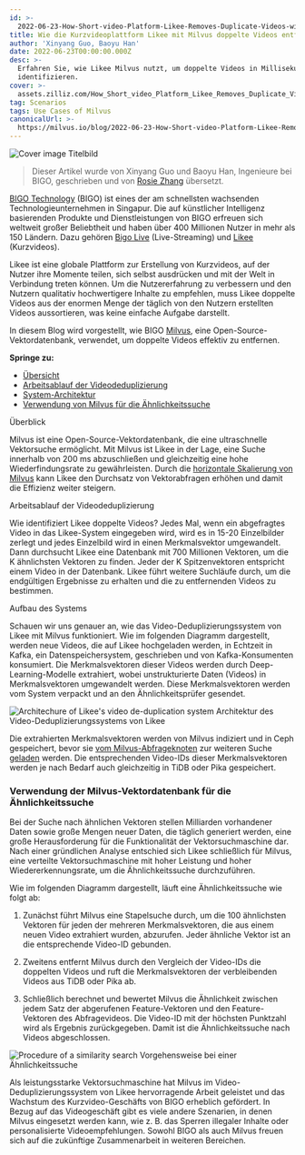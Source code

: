 ```yaml
---
id: >-
  2022-06-23-How-Short-video-Platform-Likee-Removes-Duplicate-Videos-with-Milvus.md
title: Wie die Kurzvideoplattform Likee mit Milvus doppelte Videos entfernt
author: 'Xinyang Guo, Baoyu Han'
date: 2022-06-23T00:00:00.000Z
desc: >-
  Erfahren Sie, wie Likee Milvus nutzt, um doppelte Videos in Millisekunden zu
  identifizieren.
cover: >-
  assets.zilliz.com/How_Short_video_Platform_Likee_Removes_Duplicate_Videos_with_Milvus_07bd75ec82.png
tag: Scenarios
tags: Use Cases of Milvus
canonicalUrl: >-
  https://milvus.io/blog/2022-06-23-How-Short-video-Platform-Likee-Removes-Duplicate-Videos-with-Milvus.md
---
```

<p>
  
   <span class="img-wrapper"> <img translate="no" src="https://assets.zilliz.com/How_Short_video_Platform_Likee_Removes_Duplicate_Videos_with_Milvus_07bd75ec82.png" alt="Cover image" class="doc-image" id="cover-image" />
   </span> <span class="img-wrapper"> <span>Titelbild</span> </span></p>
<blockquote>
<p>Dieser Artikel wurde von Xinyang Guo und Baoyu Han, Ingenieure bei BIGO, geschrieben und von <a href="https://www.linkedin.cn/incareer/in/rosie-zhang-694528149">Rosie Zhang</a> übersetzt.</p>
</blockquote>
<p><a href="https://www.bigo.sg/">BIGO Technology</a> (BIGO) ist eines der am schnellsten wachsenden Technologieunternehmen in Singapur. Die auf künstlicher Intelligenz basierenden Produkte und Dienstleistungen von BIGO erfreuen sich weltweit großer Beliebtheit und haben über 400 Millionen Nutzer in mehr als 150 Ländern. Dazu gehören <a href="https://www.bigo.tv/bigo_intro/en.html?hk=true">Bigo Live</a> (Live-Streaming) und <a href="https://likee.video/">Likee</a> (Kurzvideos).</p>
<p>Likee ist eine globale Plattform zur Erstellung von Kurzvideos, auf der Nutzer ihre Momente teilen, sich selbst ausdrücken und mit der Welt in Verbindung treten können. Um die Nutzererfahrung zu verbessern und den Nutzern qualitativ hochwertigere Inhalte zu empfehlen, muss Likee doppelte Videos aus der enormen Menge der täglich von den Nutzern erstellten Videos aussortieren, was keine einfache Aufgabe darstellt.</p>
<p>In diesem Blog wird vorgestellt, wie BIGO <a href="https://milvus.io">Milvus</a>, eine Open-Source-Vektordatenbank, verwendet, um doppelte Videos effektiv zu entfernen.</p>
<p><strong>Springe zu:</strong></p>
<ul>
<li><a href="#Overview">Übersicht</a></li>
<li><a href="#Video-deduplication-workflow">Arbeitsablauf der Videodeduplizierung</a></li>
<li><a href="#System-architecture">System-Architektur</a></li>
<li><a href="#Using-Milvus-vector-database-to-power-similarity-search">Verwendung von Milvus für die Ähnlichkeitssuche</a></li>
</ul>
<custom-h1>Überblick</custom-h1><p>Milvus ist eine Open-Source-Vektordatenbank, die eine ultraschnelle Vektorsuche ermöglicht. Mit Milvus ist Likee in der Lage, eine Suche innerhalb von 200 ms abzuschließen und gleichzeitig eine hohe Wiederfindungsrate zu gewährleisten. Durch die <a href="https://milvus.io/docs/v2.0.x/scaleout.md#Scale-a-Milvus-Cluster">horizontale Skalierung von Milvus</a> kann Likee den Durchsatz von Vektorabfragen erhöhen und damit die Effizienz weiter steigern.</p>
<custom-h1>Arbeitsablauf der Videodeduplizierung</custom-h1><p>Wie identifiziert Likee doppelte Videos? Jedes Mal, wenn ein abgefragtes Video in das Likee-System eingegeben wird, wird es in 15-20 Einzelbilder zerlegt und jedes Einzelbild wird in einen Merkmalsvektor umgewandelt. Dann durchsucht Likee eine Datenbank mit 700 Millionen Vektoren, um die K ähnlichsten Vektoren zu finden. Jeder der K Spitzenvektoren entspricht einem Video in der Datenbank. Likee führt weitere Suchläufe durch, um die endgültigen Ergebnisse zu erhalten und die zu entfernenden Videos zu bestimmen.</p>
<custom-h1>Aufbau des Systems</custom-h1><p>Schauen wir uns genauer an, wie das Video-Deduplizierungssystem von Likee mit Milvus funktioniert. Wie im folgenden Diagramm dargestellt, werden neue Videos, die auf Likee hochgeladen werden, in Echtzeit in Kafka, ein Datenspeichersystem, geschrieben und von Kafka-Konsumenten konsumiert. Die Merkmalsvektoren dieser Videos werden durch Deep-Learning-Modelle extrahiert, wobei unstrukturierte Daten (Videos) in Merkmalsvektoren umgewandelt werden. Diese Merkmalsvektoren werden vom System verpackt und an den Ähnlichkeitsprüfer gesendet.</p>
<p>
  
   <span class="img-wrapper"> <img translate="no" src="https://assets.zilliz.com/Likee_1_6f7ebcd8fc.png" alt="Architechure of Likee's video de-duplication system" class="doc-image" id="architechure-of-likee's-video-de-duplication-system" />
   </span> <span class="img-wrapper"> <span>Architektur des Video-Deduplizierungssystems von Likee</span> </span></p>
<p>Die extrahierten Merkmalsvektoren werden von Milvus indiziert und in Ceph gespeichert, bevor sie <a href="https://milvus.io/blog/deep-dive-5-real-time-query.md">vom Milvus-Abfrageknoten</a> zur weiteren Suche <a href="https://milvus.io/blog/deep-dive-5-real-time-query.md">geladen</a> werden. Die entsprechenden Video-IDs dieser Merkmalsvektoren werden je nach Bedarf auch gleichzeitig in TiDB oder Pika gespeichert.</p>
<h3 id="Using-Milvus-vector-database-to-power-similarity-search" class="common-anchor-header">Verwendung der Milvus-Vektordatenbank für die Ähnlichkeitssuche</h3><p>Bei der Suche nach ähnlichen Vektoren stellen Milliarden vorhandener Daten sowie große Mengen neuer Daten, die täglich generiert werden, eine große Herausforderung für die Funktionalität der Vektorsuchmaschine dar. Nach einer gründlichen Analyse entschied sich Likee schließlich für Milvus, eine verteilte Vektorsuchmaschine mit hoher Leistung und hoher Wiedererkennungsrate, um die Ähnlichkeitssuche durchzuführen.</p>
<p>Wie im folgenden Diagramm dargestellt, läuft eine Ähnlichkeitssuche wie folgt ab:</p>
<ol>
<li><p>Zunächst führt Milvus eine Stapelsuche durch, um die 100 ähnlichsten Vektoren für jeden der mehreren Merkmalsvektoren, die aus einem neuen Video extrahiert wurden, abzurufen. Jeder ähnliche Vektor ist an die entsprechende Video-ID gebunden.</p></li>
<li><p>Zweitens entfernt Milvus durch den Vergleich der Video-IDs die doppelten Videos und ruft die Merkmalsvektoren der verbleibenden Videos aus TiDB oder Pika ab.</p></li>
<li><p>Schließlich berechnet und bewertet Milvus die Ähnlichkeit zwischen jedem Satz der abgerufenen Feature-Vektoren und den Feature-Vektoren des Abfragevideos. Die Video-ID mit der höchsten Punktzahl wird als Ergebnis zurückgegeben. Damit ist die Ähnlichkeitssuche nach Videos abgeschlossen.</p></li>
</ol>
<p>
  
   <span class="img-wrapper"> <img translate="no" src="https://assets.zilliz.com/02_a24d251c8f.png" alt="Procedure of a similarity search" class="doc-image" id="procedure-of-a-similarity-search" />
   </span> <span class="img-wrapper"> <span>Vorgehensweise bei einer Ähnlichkeitssuche</span> </span></p>
<p>Als leistungsstarke Vektorsuchmaschine hat Milvus im Video-Deduplizierungssystem von Likee hervorragende Arbeit geleistet und das Wachstum des Kurzvideo-Geschäfts von BIGO erheblich gefördert. In Bezug auf das Videogeschäft gibt es viele andere Szenarien, in denen Milvus eingesetzt werden kann, wie z. B. das Sperren illegaler Inhalte oder personalisierte Videoempfehlungen. Sowohl BIGO als auch Milvus freuen sich auf die zukünftige Zusammenarbeit in weiteren Bereichen.</p>
